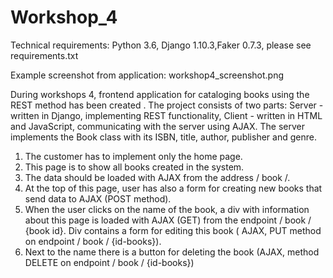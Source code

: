 # Workshop_4

Technical requirements: Python 3.6, Django 1.10.3,Faker 0.7.3, please see requirements.txt

Example screenshot from application: workshop4_screenshot.png

During workshops 4, frontend application for cataloging books using the REST method has been created . 
The project consists of two parts: Server - written in Django, implementing REST functionality, Client - written in HTML and JavaScript, communicating with the server using AJAX. 
The server implements the Book class with its ISBN, title, author, publisher and genre.

1. The customer has to implement only the home page.
2. This page is to show all books created in the system. 
3. The data should be loaded with AJAX from the address / book /. 
4. At the top of this page, user has also a form for creating new books that send data to AJAX (POST method).
5. When the user clicks on the name of the book, a div with information about this page is loaded with AJAX (GET) from the endpoint / book / {book id}. Div contains a form for editing this book ( AJAX, PUT method on endpoint / book / {id-books}). 
6. Next to the name there is a button for deleting the book (AJAX, method DELETE on endpoint / book / {id-books})